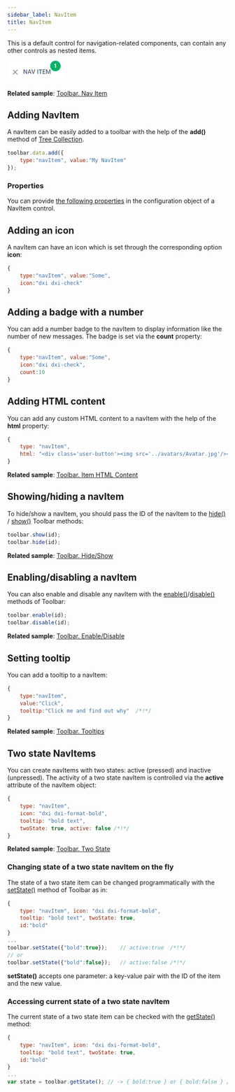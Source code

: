 ```yaml
---
sidebar_label: NavItem
title: NavItem
---          
```


This is a default control for navigation-related components, can contain any other controls as nested items. 

![](../assets/toolbar/navitem.png)

**Related sample**: [Toolbar. Nav Item](https://snippet.dhtmlx.com/os48cj6x)

## Adding NavItem

A navItem can be easily added to a toolbar with the help of the **add()** method of [Tree Collection](tree_collection/api/treecollection_add_method.md).

~~~js
toolbar.data.add({
    type:"navItem", value:"My NavItem"
});
~~~

### Properties

You can provide [the following properties](toolbar/api/api_navitem_properties.md) in the configuration object of a NavItem control.

## Adding an icon

A navItem can have an icon which is set through the corresponding option **icon**:

~~~js
{
    type:"navItem", value:"Some",
    icon:"dxi dxi-check"
}
~~~

## Adding a badge with a number

You can add a number badge to the navItem to display information like the number of new messages. The badge is set via the **count** property:

~~~js
{
    type:"navItem", value:"Some",
    icon:"dxi dxi-check",
    count:10
}
~~~

## Adding HTML content

You can add any custom HTML content to a navItem with the help of the **html** property:

~~~js
{
    type: "navItem",
    html: "<div class='user-button'><img src='../avatars/Avatar.jpg'/></div>",
}
~~~

**Related sample**: [Toolbar. Item HTML Content](https://snippet.dhtmlx.com/5n2b8x84)

## Showing/hiding a navItem

To hide/show a navItem, you should pass the ID of the navItem to the [hide()](toolbar/api/toolbar_hide_method.md) / [show()](toolbar/api/toolbar_show_method.md) Toolbar methods:

~~~js
toolbar.show(id);
toolbar.hide(id);
~~~

**Related sample**: [Toolbar. Hide/Show](https://snippet.dhtmlx.com/cldp89u4)

## Enabling/disabling a navItem 

You can also enable and disable any navItem with the [enable()](toolbar/api/toolbar_enable_method.md)/[disable()](toolbar/api/toolbar_disable_method.md) methods of Toolbar:

~~~js
toolbar.enable(id);
toolbar.disable(id);
~~~

**Related sample**: [Toolbar. Enable/Disable](https://snippet.dhtmlx.com/ovblenaf)

## Setting tooltip

You can add a tooltip to a navItem:

~~~js
{
    type:"navItem", 
    value:"Click", 
    tooltip:"Click me and find out why"  /*!*/
}
~~~

**Related sample**: [Toolbar. Tooltips](https://snippet.dhtmlx.com/105levtd)

## Two state NavItems

You can create navItems with two states: active (pressed) and inactive (unpressed). The activity of a two state navItem is controlled via the **active** attribute of the navItem object:

~~~js
{
    type: "navItem",
    icon: "dxi dxi-format-bold",
    tooltip: "bold text",
    twoState: true, active: false /*!*/
}
~~~

**Related sample**: [Toolbar. Two State](https://snippet.dhtmlx.com/1pj4eqw0)

### Changing state of a two state navItem on the fly

The state of a two state item can be changed programmatically with the [setState()](toolbar/api/toolbar_setstate_method.md) method of Toolbar as in:

~~~js
{
    type: "navItem", icon: "dxi dxi-format-bold",
    tooltip: "bold text", twoState: true, 
	id:"bold"
}
...
toolbar.setState({"bold":true});    // active:true  /*!*/
// or
toolbar.setState({"bold":false});   // active:false /*!*/
~~~

**setState()** accepts one parameter: a key-value pair with the ID of the item and the new value.

### Accessing current state of a two state navItem

The current state of a two state item can be checked with the [getState()](toolbar/api/toolbar_getstate_method.md) method:

~~~js
{
    type: "navItem", icon: "dxi dxi-format-bold",
    tooltip: "bold text", twoState: true, 
	id:"bold"
}
...
var state = toolbar.getState(); // -> { bold:true } or { bold:false } /*!*/
~~~
